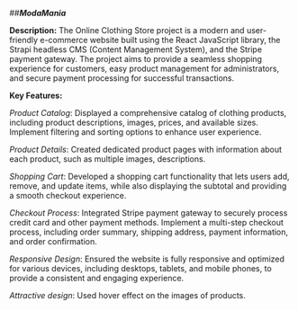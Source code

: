##**_ModaMania_**

**Description:** The Online Clothing Store project is a modern and user-friendly e-commerce website built using the React JavaScript library, the Strapi headless CMS (Content Management System), and the Stripe payment gateway. The project aims to provide a seamless shopping experience for customers, easy product management for administrators, and secure payment processing for successful transactions.

**Key Features:**

_Product Catalog_: Displayed a comprehensive catalog of clothing products, including product descriptions, images, prices, and available sizes. Implement filtering and sorting options to enhance user experience.

_Product Details_: Created dedicated product pages with information about each product, such as multiple images, descriptions.

_Shopping Cart_: Developed a shopping cart functionality that lets users add, remove, and update items, while also displaying the subtotal and providing a smooth checkout experience.

_Checkout Process_: Integrated Stripe payment gateway to securely process credit card and other payment methods. Implement a multi-step checkout process, including order summary, shipping address, payment information, and order confirmation.

_Responsive Design_: Ensured the website is fully responsive and optimized for various devices, including desktops, tablets, and mobile phones, to provide a consistent and engaging experience.

_Attractive design_: Used hover effect on the images of products.
